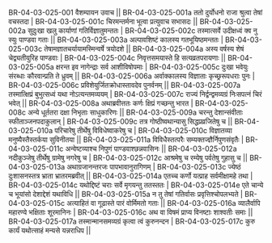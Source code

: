 BR-04-03-025-001  वैशम्पायन उवाच ||
BR-04-03-025-001a ततो दुर्योधनो राजा श्रुत्वा तेषां वचस्तदा |
BR-04-03-025-001c चिरमन्तर्मना भूत्वा प्रत्युवाच सभासदः ||
BR-04-03-025-002a सुदुःखा खलु कार्याणां गतिर्विज्ञातुमन्ततः |
BR-04-03-025-002c तस्मात्सर्वे उदीक्षध्वं क्व नु स्युः पाण्डवा गताः ||
BR-04-03-025-003a अल्पावशिष्टं कालस्य गतभूयिष्ठमन्ततः |
BR-04-03-025-003c तेषामज्ञातचर्यायामस्मिन्वर्षे त्रयोदशे ||
BR-04-03-025-004a अस्य वर्षस्य शेषं चेद्व्यतीयुरिह पाण्डवाः |
BR-04-03-025-004c निवृत्तसमयास्ते हि सत्यव्रतपरायणाः ||
BR-04-03-025-005a क्षरन्त इव नागेन्द्राः सर्व आशीविषोपमाः |
BR-04-03-025-005c दुःखा भवेयुः संरब्धाः कौरवान्प्रति ते ध्रुवम् ||
BR-04-03-025-006a अर्वाक्कालस्य विज्ञाताः कृच्छ्ररूपधराः पुनः |
BR-04-03-025-006c प्रविशेयुर्जितक्रोधास्तावदेव पुनर्वनम् ||
BR-04-03-025-007a तस्मात्क्षिप्रं बुभुत्सध्वं यथा नोऽत्यन्तमव्ययम् |
BR-04-03-025-007c राज्यं निर्द्वन्द्वमव्यग्रं निःसपत्नं चिरं भवेत् ||
BR-04-03-025-008a अथाब्रवीत्ततः कर्णः क्षिप्रं गच्छन्तु भारत |
BR-04-03-025-008c अन्ये धूर्ततरा दक्षा निभृताः साधुकारिणः ||
BR-04-03-025-009a चरन्तु देशान्संवीताः स्फीताञ्जनपदाकुलान् |
BR-04-03-025-009c तत्र गोष्ठीष्वथान्यासु सिद्धप्रव्रजितेषु च ||
BR-04-03-025-010a परिचारेषु तीर्थेषु विविधेष्वाकरेषु च |
BR-04-03-025-010c विज्ञातव्या मनुष्यैस्तैस्तर्कया सुविनीतया ||
BR-04-03-025-011a विविधैस्तत्परैः सम्यक्तज्ज्ञैर्निपुणसंवृतैः |
BR-04-03-025-011c अन्वेष्टव्याश्च निपुणं पाण्डवाश्छन्नवासिनः ||
BR-04-03-025-012a नदीकुञ्जेषु तीर्थेषु ग्रामेषु नगरेषु च |
BR-04-03-025-012c आश्रमेषु च रम्येषु पर्वतेषु गुहासु च ||
BR-04-03-025-013a अथाग्रजानन्तरजः पापभावानुरागिणम् |
BR-04-03-025-013c ज्येष्ठं दुःशासनस्तत्र भ्राता भ्रातरमब्रवीत् ||
BR-04-03-025-014a एतच्च कर्णो यत्प्राह सर्वमीक्षामहे तथा |
BR-04-03-025-014c यथोद्दिष्टं चराः सर्वे मृगयन्तु ततस्ततः |
BR-04-03-025-014e एते चान्ये च भूयांसो देशाद्देशं यथाविधि ||
BR-04-03-025-015a न तु तेषां गतिर्वासः प्रवृत्तिश्चोपलभ्यते |
BR-04-03-025-015c अत्याहितं वा गूढास्ते पारं वोर्मिमतो गताः ||
BR-04-03-025-016a व्यालैर्वापि महारण्ये भक्षिताः शूरमानिनः |
BR-04-03-025-016c अथ वा विषमं प्राप्य विनष्टाः शाश्वतीः समाः ||
BR-04-03-025-017a तस्मान्मानसमव्यग्रं कृत्वा त्वं कुरुनन्दन |
BR-04-03-025-017c कुरु कार्यं यथोत्साहं मन्यसे यन्नराधिप ||
